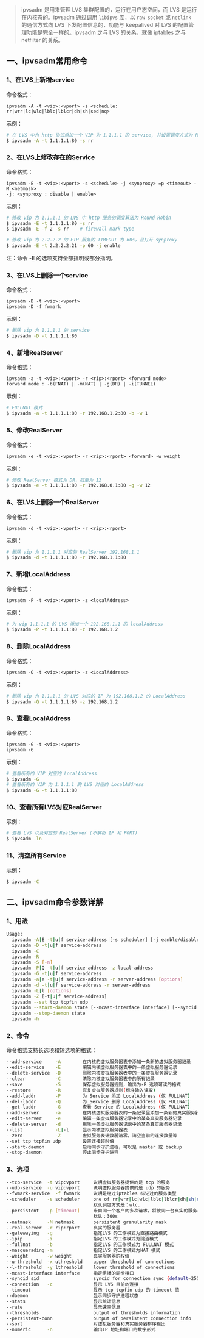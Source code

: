 > ipvsadm 是用来管理 LVS 集群配置的，运行在用户态空间，而 LVS 是运行在内核态的。ipvsadm 通过调用 `libipvs` 库，以 `raw socket` 或 `netlink` 的通信方式向 LVS 下发配置信息的，功能与 keepalived 对 LVS 的配置管理功能是完全一样的。ipvsadm 之与 LVS 的关系，就像 iptables 之与 netfilter 的关系。

## 一、ipvsadm常用命令
### 1、在LVS上新增service
命令格式：
```
ipvsadm -A -t <vip>:<vport> -s <schedule: rr|wrr|lc|wlc|lblc|lblcr|dh|sh|sed|nq>
```
示例：
```sh
# 在 LVS 中为 http 协议添加一个 VIP 为 1.1.1.1 的 service, 并设置调度方式为 Round Robin
$ ipvsadm -A -t 1.1.1.1:80 -s rr
```

### 2、在LVS上修改存在的Service
命令格式：
```
ipvsadm -E -t <vip>:<vport> -s <schedule> -j <synproxy> =p <timeout> -M <netmask>
-j: <synproxy : disable | enable>
```

示例：
```sh
# 修改 vip 为 1.1.1.1 的 LVS 中 http 服务的调度算法为 Round Robin
$ ipvsadm -E -t 1.1.1.1:80 -s rr
$ ipvsadm -E -f 2 -s rr    # firewall mark type

# 修改 vip 为 2.2.2.2 的 FTP 服务的 TIMEOUT 为 60s，且打开 synproxy
$ ipvsadm -E -t 2.2.2.2:21 -p 60 -j enable
```

注：命令 -E 的选项支持全部指明或部分指明。


### 3、在LVS上删除一个service
命令格式：
```
ipvsadm -D -t <vip>:<vport>
ipvsadm -D -f fwmark
```
示例：
```sh
# 删除 vip 为 1.1.1.1 的 service
$ ipvsadm -D -t 1.1.1.1:80
```

### 4、新增RealServer
命令格式：
```
ipvsadm -a -t <vip>:<vport> -r <rip>:<rport> <forward mode>
forward mode : -b(FNAT) | -m(NAT) | -g(DR) | -i(TUNNEL)
```

示例：
```sh
# FULLNAT 模式
$ ipvsadm -a -t 1.1.1.1:80 -r 192.168.1.2:80 -b -w 1
```

### 5、修改RealServer
命令格式：
```
ipvsadm -e -t <vip>:<vport> -r <rip>:<rport> <forward> -w weight
```

示例：
```sh
# 修改 RealServer 模式为 DR，权重为 12
$ ipvsadm -e -t 1.1.1.1:80 -r 192.168.0.1:80 -g -w 12
```

### 6、在LVS上删除一个RealServer
命令格式：
```
ipvsadm -d -t <vip>:<vport> -r <rip>:<rport>
```

示例：
```sh
# 删除 vip 为 1.1.1.1 对应的 RealServer 192.168.1.1
$ ipvsadm -d -t 1.1.1.1:80 -r 192.168.1.1:80
```


### 7、新增LocalAddress
命令格式：
```
ipvsadm -P -t <vip>:<vport> -z <localAddress>
```
示例：
```sh
# 为 vip 1.1.1.1 的 LVS 添加一个 192.168.1.1 的 localAddress
$ ipvsadm -P -t 1.1.1.1:80 -z 192.168.1.2
```

### 8、删除LocalAddress
命令格式：
```
ipvsadm -Q -t <vip>:<vport> -z <LocalAddress>
```
示例：
```sh
# 删除 vip 为 1.1.1.1 的 LVS 对应的 IP 为 192.168.1.2 的 LocalAddress
$ ipvsadm -Q -t 1.1.1.1:80 -z 192.168.1.2
```

### 9、查看LocalAddress
命令格式：
```
ipvsadm -G -t <vip>:<vport>
ipvsadm -G
```

示例：
```sh
# 查看所有的 VIP 对应的 LocalAddress
$ ipvsadm -G
# 查看所有的 VIP 为 1.1.1.1 的 LVS 对应的 LocalAddress
$ ipvsadm -G -t 1.1.1.1:80
```


### 10、查看所有LVS对应RealServer
示例：
```sh
# 查看 LVS 以及对应的 RealServer (不解析 IP 和 PORT)
$ ipvsadm -ln
```

### 11、清空所有Service
示例：
```sh
$ ipvsadm -C
```


## 二、ipvsadm命令参数详解
### 1、用法
```sh
Usage:
  ipvsadm -A|E -t|u|f service-address [-s scheduler] [-j eanble/disable] [-p [timeout]] [-M netmask]
  ipvsadm -D -t|u|f service-address
  ipvsadm -C
  ipvsadm -R
  ipvsadm -S [-n]
  ipvsadm -P|Q -t|u|f service-address -z local-address
  ipvsadm -G -t|u|f service-address 
  ipvsadm -a|e -t|u|f service-address -r server-address [options]
  ipvsadm -d -t|u|f service-address -r server-address
  ipvsadm -L|l [options]
  ipvsadm -Z [-t|u|f service-address]
  ipvsadm --set tcp tcpfin udp
  ipvsadm --start-daemon state [--mcast-interface interface] [--syncid sid]
  ipvsadm --stop-daemon state
  ipvsadm -h
```


### 2、命令
命令格式支持长选项和短选项的格式：
```sh
--add-service     -A        在内核的虚拟服务器表中添加一条新的虚拟服务器记录
--edit-service    -E        编辑内核虚拟服务器表中的一条虚拟服务器记录
--delete-service  -D        删除内核虚拟服务器表中的一条虚拟服务器记录
--clear           -C        清除内核虚拟服务器表中的所有记录
--save            -S        保存虚拟服务器规则，输出为-R 选项可读的格式
--restore         -R        恢复虚拟服务器规则(标准输入读取)
--add-laddr       -P        为 Service 添加 LocalAddress (仅 FULLNAT)
--del-laddr       -Q        为 Service 删除 LocalAddress (仅 FULLNAT)
--get-laddr       -G        查看 Service 的 LocalAddress (仅 FULLNAT)
--add-server      -a        在内核虚拟服务器表的一条记录里添加一条新的真实服务器记录
--edit-server     -e        编辑一条虚拟服务器记录中的某条真实服务器记录
--delete-server   -d        删除一条虚拟服务器记录中的某条真实服务器记录
--list            -L|-l     显示内核虚拟服务器表
--zero            -Z        虚拟服务表计数器清零，清空当前的连接数量等
--set tcp tcpfin udp        设置连接超时值
--start-daemon              启动同步守护进程，可以是 master 或 backup
--stop-daemon               停止同步守护进程
```


### 3、选项
```sh
--tcp-service  -t vip:vport     说明虚拟服务器提供的是 tcp 的服务
--udp-service  -u vip:vport     说明虚拟服务器提供的是 udp 的服务
--fwmark-service  -f fwmark     说明是经过iptables 标记过的服务类型
--scheduler    -s scheduler     one of rr|wrr|lc|wlc|lblc|lblcr|dh|sh|sed|nq,
                                默认调度方式是：wlc.
--persistent   -p [timeout]     来自同一个客户的多次请求，将被同一台真实的服务器处理
                                默认：300s
--netmask      -M netmask       persistent granularity mask
--real-server  -r rip:rport     真实的服务器
--gatewaying   -g               指定LVS 的工作模式为直接路由模式
--ipip         -i               指定LVS 的工作模式为隧道模式
--fullnat      -b               指定LVS 的工作模式为 FULLNAT 模式
--masquerading -m               指定LVS 的工作模式为NAT 模式
--weight       -w weight        真实服务器的权值
--u-threshold  -x uthreshold    upper threshold of connections
--l-threshold  -y lthreshold    lower threshold of connections
--mcast-interface interface     指定组播的同步接口
--syncid sid                    syncid for connection sync (default=255)
--connection   -c               显示 LVS 目前的连接
--timeout                       显示 tcp tcpfin udp 的 timeout 值
--daemon                        显示同步守护进程状态
--stats                         显示统计信息
--rate                          显示速率信息
--thresholds                    output of thresholds information
--persistent-conn               output of persistent connection info
--sort                          对虚拟服务器和真实服务器排序输出
--numeric      -n               输出IP 地址和端口的数字形式
```

